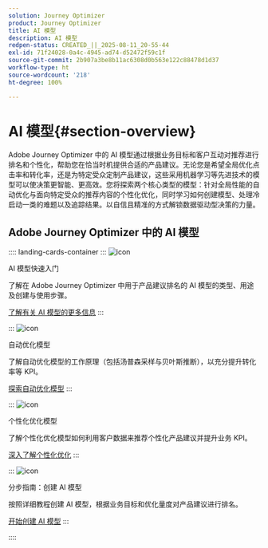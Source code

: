 ```yaml
---
solution: Journey Optimizer
product: Journey Optimizer
title: AI 模型
description: AI 模型
redpen-status: CREATED_||_2025-08-11_20-55-44
exl-id: 71f24028-0a4c-4945-ad74-d52472f59c1f
source-git-commit: 2b907a3be8b11ac6308d0b563e122c88478d1d37
workflow-type: ht
source-wordcount: '218'
ht-degree: 100%

---
```


# AI 模型{#section-overview}

Adobe Journey Optimizer 中的 AI 模型通过根据业务目标和客户互动对推荐进行排名和个性化，帮助您在恰当时机提供合适的产品建议。无论您是希望全局优化点击率和转化率，还是为特定受众定制产品建议，这些采用机器学习等先进技术的模型可以使决策更智能、更高效。您将探索两个核心类型的模型：针对全局性能的自动优化与面向特定受众的推荐内容的个性化优化，同时学习如何创建模型、处理冷启动一类的难题以及追踪结果。以自信且精准的方式解锁数据驱动型决策的力量。

## Adobe Journey Optimizer 中的 AI 模型

:::: landing-cards-container
:::
![icon](https://cdn.experienceleague.adobe.com/icons/book.svg?lang=zh-Hans)

AI 模型快速入门

了解在 Adobe Journey Optimizer 中用于产品建议排名的 AI 模型的类型、用途及创建与使用步骤。

[了解有关 AI 模型的更多信息](../using/experience-decisioning/ranking/ai-models.md)
:::

:::
![icon](https://cdn.experienceleague.adobe.com/icons/chart-line.svg?lang=zh-Hans)

自动优化模型

了解自动优化模型的工作原理（包括汤普森采样与贝叶斯推断），以充分提升转化率等 KPI。

[探索自动优化模型](../using/experience-decisioning/ranking/auto-optimization-model.md)
:::

:::
![icon](https://cdn.experienceleague.adobe.com/icons/bullseye.svg?lang=zh-Hans)

个性化优化模型

了解个性化优化模型如何利用客户数据来推荐个性化产品建议并提升业务 KPI。

[深入了解个性化优化](../using/experience-decisioning/ranking/personalized-optimization-model.md)
:::

:::
![icon](https://cdn.experienceleague.adobe.com/icons/circle-play.svg?lang=zh-Hans)

分步指南：创建 AI 模型

按照详细教程创建 AI 模型，根据业务目标和优化量度对产品建议进行排名。

[开始创建 AI 模型](../using/experience-decisioning/ranking/create-ai-models.md)
:::

::::
